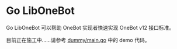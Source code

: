 # Go LibOneBot

Go LibOneBot 可以帮助 OneBot 实现者快速实现 OneBot v12 接口标准。

目前正在施工中……请参考 [dummy/main.go](dummy/main.go) 中的 demo 代码。
